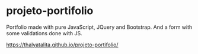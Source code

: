 # projeto-portifolio
Portfolio made with pure JavaScript, JQuery and Bootstrap. And a form with some validations done with JS.

https://thalyatalita.github.io/projeto-portifolio/
